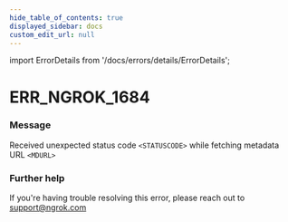 ```yaml
---
hide_table_of_contents: true
displayed_sidebar: docs
custom_edit_url: null
---
```


import ErrorDetails from '/docs/errors/details/ErrorDetails';

# ERR_NGROK_1684

### Message
Received unexpected status code `<STATUSCODE>` while fetching metadata URL `<MDURL>`

### Further help
If you're having trouble resolving this error, please reach out to [support@ngrok.com](mailto:support@ngrok.com?subject=Help%20with%20ERR_NGROK_1684)

<ErrorDetails error='err_ngrok_1684' />
